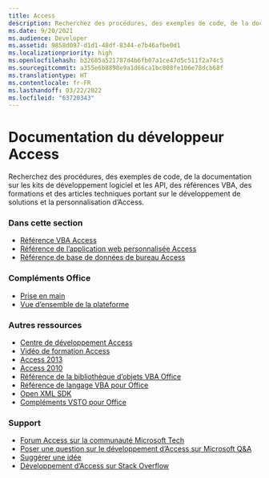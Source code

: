 ```yaml
---
title: Access
description: Recherchez des procédures, des exemples de code, de la documentation sur les kits de développement logiciel et les API, des références VBA, des formations et des articles techniques portant sur le développement de solutions et la personnalisation de Access.
ms.date: 9/20/2021
ms.audience: Developer
ms.assetid: 9858d097-d1d1-48df-8344-e7b46afbe0d1
ms.localizationpriority: high
ms.openlocfilehash: b32685a521787d4b6fb07a1ce47d5c511f2a74c5
ms.sourcegitcommit: a355e6b8898e9a1d66ca1bc808fe106e78dcb68f
ms.translationtype: HT
ms.contentlocale: fr-FR
ms.lasthandoff: 03/22/2022
ms.locfileid: "63720343"
---
```

# <a name="access-developer-documentation"></a>Documentation du développeur Access

Recherchez des procédures, des exemples de code, de la documentation sur les kits de développement logiciel et les API, des références VBA, des formations et des articles techniques portant sur le développement de solutions et la personnalisation d’Access.
  
### <a name="in-this-section"></a>Dans cette section
  
- [Référence VBA Access](/office/vba/api/overview/access.md)
- [Référence de l’application web personnalisée Access](/office/client-developer/access/access-custom-web-app-reference.md)  
- [Référence de base de données de bureau Access](/office/client-developer/access/desktop-database-reference/)
  
### <a name="office-add-ins"></a>Compléments Office
  
- [Prise en main](/office/dev/add-ins/)  
- [Vue d’ensemble de la plateforme](/office/dev/add-ins/overview/office-add-ins.md)
  
### <a name="other-resources"></a>Autres ressources

- [Centre de développement Access](https://developer.microsoft.com/access)
- [Vidéo de formation Access](https://support.microsoft.com/office/access-video-training-a5ffb1ef-4cc4-4d79-a862-e2dda6ef38e6?ui=en-us&rs=en-us&ad=us)
- [Access 2013](/sharepoint/dev/general-development/develop-access-web-apps.md)
- [Access 2010](https://docs.microsoft.com/previous-versions/office/developer/office-2010/ff604965(v=office.14)) 
- [Référence de la bibliothèque d’objets VBA Office](/office/vba/api/overview/library-reference/reference-object-library-reference-for-office.md)  
- [Référence de langage VBA pour Office](/office/vba/api/overview/language-reference.md) 
- [Open XML SDK](/office/open-xml/open-xml-sdk.md) 
- [Compléments VSTO pour Office](https://docs.microsoft.com/visualstudio/vsto/create-vsto-add-ins-for-office-by-using-visual-studio?view=vs-2017&preserve-view=true )
  
### <a name="support"></a>Support
  
- [Forum Access sur la communauté Microsoft Tech](https://techcommunity.microsoft.com/t5/access/ct-p/Access_Cat) 
- [Poser une question sur le développement d’Access sur Microsoft Q&A](https://docs.microsoft.com/answers/topics/office-access-dev.html) 
- [Suggérer une idée](https://techcommunity.microsoft.com/t5/microsoft-365-developer-platform/idb-p/Microsoft365DeveloperPlatform)
- [Développement d’Access sur Stack Overflow](https://stackoverflow.com/questions/tagged/ms-access)
